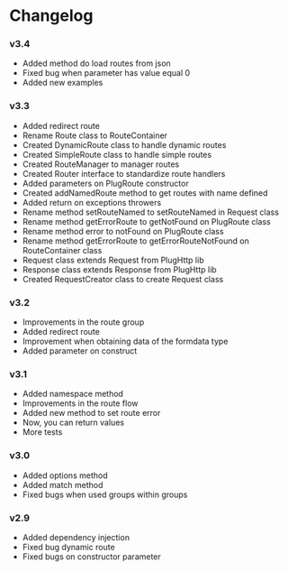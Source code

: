 # Changelog

### v3.4
* Added method do load routes from json
* Fixed bug when parameter has value equal 0
* Added new examples

### v3.3
* Added redirect route
* Rename Route class to RouteContainer
* Created DynamicRoute class to handle dynamic routes
* Created SimpleRoute class to handle simple routes
* Created RouteManager to manager routes
* Created Router interface to standardize route handlers
* Added parameters on PlugRoute constructor
* Created addNamedRoute method to get routes with name defined
* Added return on exceptions throwers
* Rename method setRouteNamed to setRouteNamed in Request class
* Rename method getErrorRoute to getNotFound on PlugRoute class
* Rename method error to notFound on PlugRoute class
* Rename method getErrorRoute to getErrorRouteNotFound on RouteContainer class
* Request class extends Request from PlugHttp lib
* Response class extends Response from PlugHttp lib
* Created RequestCreator class to create Request class

### v3.2
* Improvements in the route group
* Added redirect route
* Improvement when obtaining data of the formdata type
* Added parameter on construct

### v3.1
* Added namespace method
* Improvements in the route flow
* Added new method to set route error
* Now, you can return values
* More tests

### v3.0
* Added options method
* Added match method
* Fixed bugs when used groups within groups

### v2.9
* Added dependency injection
* Fixed bug dynamic route
* Fixed bugs on constructor parameter
